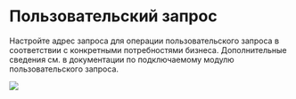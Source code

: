 # Пользовательский запрос

Настройте адрес запроса для операции пользовательского запроса в соответствии с конкретными потребностями бизнеса. Дополнительные сведения см. в документации по подключаемому модулю пользовательского запроса.

![](https://static-docs.nocobase.com/69d610904dbec87ef719e5345915f5a2.png)
